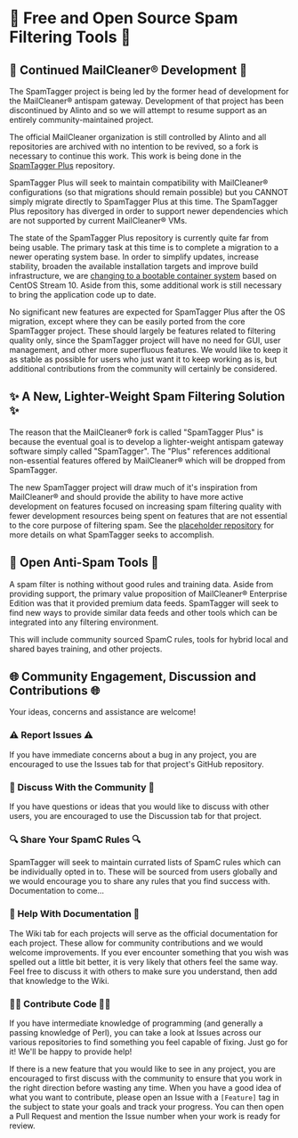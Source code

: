 # 📨 Free and Open Source Spam Filtering Tools 📨

## 🚧 Continued MailCleaner® Development 🚧

The SpamTagger project is being led by the former head of development for the MailCleaner® antispam gateway. Development of that project has been discontinued by Alinto and so we will attempt to resume support as an entirely community-maintained project.

The official MailCleaner organization is still controlled by Alinto and all repositories are archived with no intention to be revived, so a fork is necessary to continue this work. This work is being done in the [SpamTagger Plus](https://github.com/SpamTagger/SpamTagger-Plus) repository.

SpamTagger Plus will seek to maintain compatibility with MailCleaner® configurations (so that migrations should remain possible) but you CANNOT simply migrate directly to SpamTagger Plus at this time. The SpamTagger Plus repository has diverged in order to support newer dependencies which are not supported by current MailCleaner® VMs.

The state of the SpamTagger Plus repository is currently quite far from being usable. The primary task at this time is to complete a migration to a newer operating system base. In order to simplify updates, increase stability, broaden the available installation targets and improve build infrastructure, we are [changing to a bootable container system](https://github.com/SpamTagger/SpamTagger-Bootc) based on CentOS Stream 10. Aside from this, some additional work is still necessary to bring the application code up to date.

No significant new features are expected for SpamTagger Plus after the OS migration, except where they can be easily ported from the core SpamTagger project. These should largely be features related to filtering quality only, since the SpamTagger project will have no need for GUI, user management, and other more superfluous features. We would like to keep it as stable as possible for users who just want it to keep working as is, but additional contributions from the community will certainly be considered.

## ✨ A New, Lighter-Weight Spam Filtering Solution ✨

The reason that the MailCleaner® fork is called "SpamTagger Plus" is because the eventual goal is to develop a lighter-weight antispam gateway software simply called "SpamTagger". The "Plus" references additional non-essential features offered by MailCleaner® which will be dropped from SpamTagger.

The new SpamTagger project will draw much of it's inspiration from MailCleaner® and should provide the ability to have more active development on features focused on increasing spam filtering quality with fewer development resources being spent on features that are not essential to the core purpose of filtering spam. See the [placeholder repository](https://github.com/SpamTagger/SpamTagger) for more details on what SpamTagger seeks to accomplish.

## 🧰 Open Anti-Spam Tools 🧰

A spam filter is nothing without good rules and training data. Aside from providing support, the primary value proposition of MailCleaner® Enterprise Edition was that it provided premium data feeds. SpamTagger will seek to find new ways to provide similar data feeds and other tools which can be integrated into any filtering environment.

This will include community sourced SpamC rules, tools for hybrid local and shared bayes training, and other projects.

## 🌐 Community Engagement, Discussion and Contributions 🌐

Your ideas, concerns and assistance are welcome!

### ⚠️ Report Issues ⚠️

If you have immediate concerns about a bug in any project, you are encouraged to use the Issues tab for that project's GitHub repository.

### 💬 Discuss With the Community 💬

If you have questions or ideas that you would like to discuss with other users, you are encouraged to use the Discussion tab for that project.

### 🔍 Share Your SpamC Rules 🔍

SpamTagger will seek to maintain currated lists of SpamC rules which can be individually opted in to. These will be sourced from users globally and we would encourage you to share any rules that you find success with. Documentation to come...

### 📑 Help With Documentation 📑

The Wiki tab for each projects will serve as the official documentation for each project. These allow for community contributions and we would welcome improvements. If you ever encounter something that you wish was spelled out a little bit better, it is very likely that others feel the same way. Feel free to discuss it with others to make sure you understand, then add that knowledge to the Wiki.

### 👩‍💻 Contribute Code 👨‍💻

If you have intermediate knowledge of programming (and generally a passing knowledge of Perl), you can take a look at Issues across our various repositories to find something you feel capable of fixing. Just go for it! We'll be happy to provide help!

If there is a new feature that you would like to see in any project, you are encouraged to first discuss with the community to ensure that you work in the right direction before wasting any time. When you have a good idea of what you want to contribute, please open an Issue with a `[Feature]` tag in the subject to state your goals and track your progress. You can then open a Pull Request and mention the Issue number when your work is ready for review.
